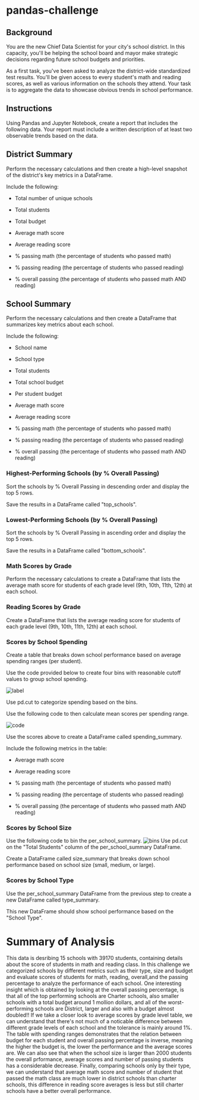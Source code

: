 # pandas-challenge
## Background
You are the new Chief Data Scientist for your city's school district. In this capacity, you'll be helping the school board and mayor make strategic decisions regarding future school budgets and priorities.

As a first task, you've been asked to analyze the district-wide standardized test results. You'll be given access to every student's math and reading scores, as well as various information on the schools they attend. Your task is to aggregate the data to showcase obvious trends in school performance.

## Instructions
Using Pandas and Jupyter Notebook, create a report that includes the following data. Your report must include a written description of at least two observable trends based on the data.

## District Summary
Perform the necessary calculations and then create a high-level snapshot of the district's key metrics in a DataFrame.

Include the following:

* Total number of unique schools

* Total students

* Total budget

* Average math score

* Average reading score

* % passing math (the percentage of students who passed math)

* % passing reading (the percentage of students who passed reading)

* % overall passing (the percentage of students who passed math AND reading)

## School Summary
Perform the necessary calculations and then create a DataFrame that summarizes key metrics about each school.

Include the following:

* School name

* School type

* Total students

* Total school budget

* Per student budget

* Average math score

* Average reading score

* % passing math (the percentage of students who passed math)

* % passing reading (the percentage of students who passed reading)

* % overall passing (the percentage of students who passed math AND reading)

### Highest-Performing Schools (by % Overall Passing)
Sort the schools by % Overall Passing in descending order and display the top 5 rows.

Save the results in a DataFrame called "top_schools".

### Lowest-Performing Schools (by % Overall Passing)
Sort the schools by % Overall Passing in ascending order and display the top 5 rows.

Save the results in a DataFrame called "bottom_schools".

### Math Scores by Grade
Perform the necessary calculations to create a DataFrame that lists the average math score for students of each grade level (9th, 10th, 11th, 12th) at each school.

### Reading Scores by Grade
Create a DataFrame that lists the average reading score for students of each grade level (9th, 10th, 11th, 12th) at each school.

### Scores by School Spending
Create a table that breaks down school performance based on average spending ranges (per student).

Use the code provided below to create four bins with reasonable cutoff values to group school spending.

![label](https://user-images.githubusercontent.com/114199979/221948437-bdba5245-6be0-4d61-a33c-4c404d531331.png)

Use pd.cut to categorize spending based on the bins.

Use the following code to then calculate mean scores per spending range.

![code](https://user-images.githubusercontent.com/114199979/221948660-04bf2b0b-7475-47e2-a81d-a443dd4d18f3.png)

Use the scores above to create a DataFrame called spending_summary.

Include the following metrics in the table:

* Average math score

* Average reading score

* % passing math (the percentage of students who passed math)

* % passing reading (the percentage of students who passed reading)

* % overall passing (the percentage of students who passed math AND reading)

### Scores by School Size
Use the following code to bin the per_school_summary.
![bins](https://user-images.githubusercontent.com/114199979/221949066-31d5670c-f961-4f1e-b8e3-dcec40478017.png)
Use pd.cut on the "Total Students" column of the per_school_summary DataFrame.

Create a DataFrame called size_summary that breaks down school performance based on school size (small, medium, or large).

### Scores by School Type
Use the per_school_summary DataFrame from the previous step to create a new DataFrame called type_summary.

This new DataFrame should show school performance based on the "School Type".

# Summary of Analysis
This data is desribing 15 schools with 39170 students, containing details about the score of students in math and reading class.
In this challenge we categorized schools by different metrics such as their type, size and budget and evaluate scores of students for math, reading, overall,and the passing percentage to analyze the performance of each school.
One interesting insight which is obtained by looking at the overall passing percentage, is that all of the top performing schools are Charter schools, also smaller schools with a total budget around 1 mollion dollars, and all of the worst-performing schools are District, larger and also with a budget almost doubled!!
If we take a closer look to average scores by grade level table, we can understand that there's not much of a noticable difference between different grade levels of each school and the tolerance is mainly around 1%.
The table with spending ranges demonstrates that the relation between budget for each student and overall passing percentage is inverse, meaning the higher the budget is, the lower the performance and the average scores are.
We can also see that when the school size is larger than 2000 students the overall prformance, average scores and number of passing students has a considerable decrease.
Finally, comparing schools only by their type, we can understand that average math score and number of student that passed the math class are much lower in district schools than charter schools, this difference in reading score averages is less but still charter schools have a better overall performance.
